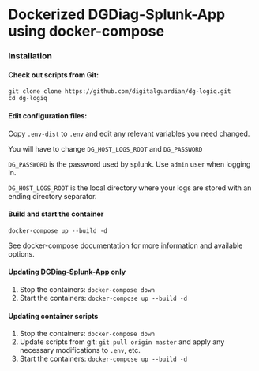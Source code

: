 # Dockerized DGDiag-Splunk-App using docker-compose

### Installation

#### Check out scripts from Git:

```
git clone clone https://github.com/digitalguardian/dg-logiq.git
cd dg-logiq
```

#### Edit configuration files:

Copy ``.env-dist`` to ``.env`` and edit any relevant variables you need changed.

You will have to change ``DG_HOST_LOGS_ROOT`` and ``DG_PASSWORD``

``DG_PASSWORD`` is the password used by splunk.  Use ``admin`` user when logging in.

``DG_HOST_LOGS_ROOT`` is the local directory where your logs are stored with an ending directory separator.

#### Build and start the container

``docker-compose up --build -d``

See docker-compose documentation for more information and available options.

#### Updating [DGDiag-Splunk-App](https://github.com/hovdb/DGDiag-Splunk-App) only

1. Stop the containers: ``docker-compose down``
2. Start the containers: ``docker-compose up --build -d``

#### Updating container scripts

1. Stop the containers: ``docker-compose down``
2. Update scripts from git: ``git pull origin master`` and apply any necessary modifications to ``.env``, etc.
3. Start the containers: ``docker-compose up --build -d``
